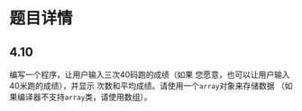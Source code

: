 # 题目详情
## 4.10
编写一个程序，让用户输入三次40码跑的成绩（如果
您愿意，也可以让用户输入40米跑的成绩），并显示
次数和平均成绩。请使用一个`array`对象来存储数据
（如果编译器不支持`array`类，请使用数组）。
